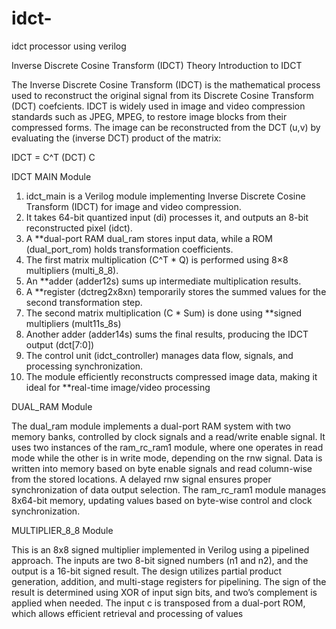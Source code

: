 # idct-
idct processor using verilog


Inverse Discrete Cosine Transform (IDCT) Theory
Introduction to IDCT

The Inverse Discrete Cosine Transform (IDCT) is the mathematical process used to reconstruct 
the original signal from its Discrete Cosine Transform (DCT) coefcients. IDCT is widely used in 
image and video compression standards such as JPEG, MPEG,  to restore image blocks from 
their compressed forms.
The image can be reconstructed from the DCT (u,v) by evaluating the (inverse 
DCT) product of the matrix: 


IDCT = C^T (DCT) C

IDCT MAIN Module
1. idct_main is a Verilog module implementing Inverse Discrete Cosine Transform (IDCT) for image and video compression.  
2. It takes 64-bit quantized input (di) processes it, and outputs an 8-bit reconstructed pixel (idct).  
3. A **dual-port RAM dual_ram stores input data, while a ROM (dual_port_rom) holds transformation coefficients.  
4. The first matrix multiplication (C^T * Q) is performed using 8×8 multipliers (multi_8_8).  
5. An **adder (adder12s) sums up intermediate multiplication results.  
6. A **register (dctreg2x8xn) temporarily stores the summed values for the second transformation step.  
7. The second matrix multiplication (C * Sum) is done using **signed multipliers (mult11s_8s)  
8. Another adder (adder14s) sums the final results, producing the IDCT output (dct[7:0])  
9. The control unit (idct_controller) manages data flow, signals, and processing synchronization.  
10. The module efficiently reconstructs compressed image data, making it ideal for **real-time image/video processing

DUAL_RAM Module

The dual_ram module implements a dual-port RAM system with two memory banks, controlled by clock signals and a read/write enable signal. 
It uses two instances of the ram_rc_ram1 module, where one operates in read mode while the other is in write mode, depending on the rnw signal.
Data is written into memory based on byte enable signals and read column-wise from the stored locations.
A delayed rnw signal ensures proper synchronization of data output selection. The ram_rc_ram1 module manages 8x64-bit memory, 
updating values based on byte-wise control and clock synchronization.

MULTIPLIER_8_8 Module

This is an 8x8 signed multiplier implemented in Verilog using a pipelined approach. The inputs are two 8-bit signed numbers (n1 and n2), and the output is a 16-bit signed result. The design utilizes partial product generation, addition, and multi-stage registers for pipelining. The sign of the result is determined using XOR of input sign bits, and two’s complement is applied when needed. The input c is transposed from a dual-port ROM, which allows efficient retrieval and processing of values
